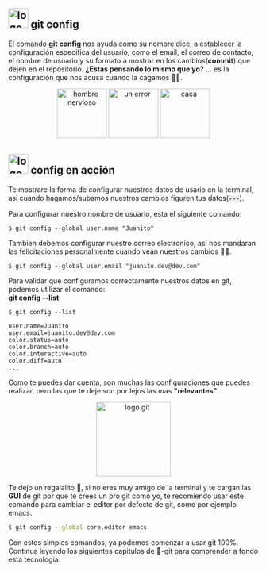 ## <img src="assets/static/images/configuracion.svg" alt="logo git" height="40"/> **git config**

El comando **git config** nos ayuda como su nombre dice, a establecer la configuración especifica del usuario, como el email, el correo de contacto, el nombre de usuario y su formato a mostrar en los cambios(**commit**) que dejen en el repositorio. **¿Estas pensando lo mismo que yo?** ... es la configuración que nos acusa cuando la cagamos 🤡🤡.

<div class="col-12 mb-4 mt-4">
<center>
<img src="assets/static/images/nervioso.svg" alt="hombre nervioso" height="100"/>
<img src="assets/static/images/error.svg" alt="un error" height="100"/>
<img src="assets/static/images/caca.svg" alt="caca" height="100"/>
</center>
</div>

## <img src="assets/static/images/configuracion.svg" alt="logo git" height="40"/> **config en acción**

Te mostrare la forma de configurar nuestros datos de usario en la terminal, asi cuando hagamos/subamos nuestros cambios figuren tus datos(💀💀💀).

Para configurar nuestro nombre de usuario, esta el siguiente comando:

```shell
$ git config --global user.name "Juanito"

```

Tambien debemos configurar nuestro correo electronico, asi nos mandaran las felicitaciones personalmente cuando vean nuestros cambios 🙈🙈.

```shell
$ git config --global user.email "juanito.dev@dev.com"

```

Para validar que configuramos correctamente nuestros datos en git, podemos utilizar el comando:  
**git config --list**

```shell
$ git config --list

user.name=Juanito
user.email=juanito.dev@dev.com
color.status=auto
color.branch=auto
color.interactive=auto
color.diff=auto
...
```

Como te puedes dar cuenta, son muchas las configuraciones que puedes realizar, pero las que te deje son por lejos las mas **"relevantes"**.

<center>
  <img src="assets/static/images/mentiroso.svg" alt="logo git" height="150"/> 
</center>

Te dejo un regalalito 🎁, si no eres muy amigo de la terminal y te cargan las **GUI** de git por que te crees un pro git como yo, te recomiendo usar este comando para cambiar el editor por defecto de git, como por ejemplo emacs.

```bash
$ git config --global core.editor emacs
```

Con estos simples comandos, ya podemos comenzar a usar git 100%. Continua leyendo los siguientes capitulos de 🎩-git para comprender a fondo esta tecnologia.
